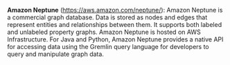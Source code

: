 **Amazon Neptune** (https://aws.amazon.com/neptune/): Amazon Neptune is a commercial graph database. Data is stored as nodes and edges that represent entities and relationships between them. It supports both labeled and unlabeled property graphs. Amazon Neptune is hosted on AWS Infrastructure. For Java and Python, Amazon Neptune provides a native API for accessing data using the Gremlin query language for developers to query and manipulate graph data.
